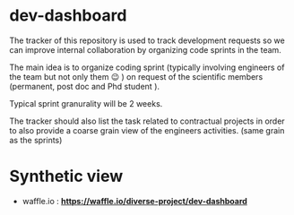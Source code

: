 # dev-dashboard
The tracker of this repository is used to track development requests so we can improve internal collaboration by organizing code sprints in the team.

The main idea is to organize coding sprint (typically involving engineers of the team but not only them :wink: ) on request of the scientific members (permanent, post doc and Phd student ).


Typical sprint granurality will be 2 weeks.

The tracker should also list the task related to contractual projects in order to also provide a coarse grain view of the engineers activities. (same grain as the sprints)

# Synthetic view

- waffle.io : **https://waffle.io/diverse-project/dev-dashboard**

